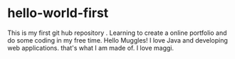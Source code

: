 # hello-world-first
This is my first git hub repository . Learning to create a online portfolio and do some coding in my free time.
Hello Muggles!
I love Java and developing web applications. that's what I am made of. I love maggi.
